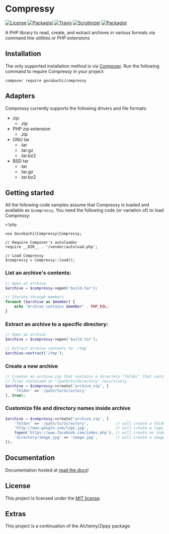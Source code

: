 # Compressy

[![License](https://img.shields.io/packagist/l/gocobachi/compressy.svg?style=flat-square)](https://github.com/gocobachi/compressy/LICENSE)
[![Packagist](https://img.shields.io/packagist/v/gocobachi/compressy.svg?style=flat-square)](https://packagist.org/packages/gocobachi/compressy)
[![Travis](https://img.shields.io/travis/gocobachi/compressy.svg?style=flat-square)](https://travis-ci.org/gocobachi/compressy)
[![Scrutinizer](https://img.shields.io/scrutinizer/g/gocobachi/compressy.svg?style=flat-square)](https://scrutinizer-ci.com/g/gocobachi/compressy/)
[![Packagist](https://img.shields.io/packagist/dt/gocobachi/compressy.svg?style=flat-square)](https://packagist.org/packages/gocobachi/compressy/stats)

A PHP library to read, create, and extract archives in various formats via command line utilities or PHP extensions

## Installation

The only supported installation method is via [Composer](https://getcomposer.org). Run the following command to require Compressy in your project:

```
composer require gocobachi/compressy
```

## Adapters

Compressy currently supports the following drivers and file formats:

- zip
  - .zip
- PHP zip extension
  - .zip
- GNU tar
  - .tar
  - .tar.gz
  - .tar.bz2
- BSD tar
  - .tar
  - .tar.gz
  - .tar.bz2

## Getting started

All the following code samples assume that Compressy is loaded and available as `$compressy`. You need the following code (or variation of) to load Compressy:

```
<?php

use Gocobachi\Compressy\Compressy;

// Require Composer's autoloader
require __DIR__ . '/vendor/autoload.php';

// Load Compressy
$compressy = Compressy::load();
```

### List an archive's contents:

```php
// Open an archive
$archive = $compressy->open('build.tar');

// Iterate through members
foreach ($archive as $member) {
    echo "Archive contains $member" . PHP_EOL;
}
```

### Extract an archive to a specific directory:

```php
// Open an archive
$archive = $compressy->open('build.tar');

// Extract archive contents to `/tmp`
$archive->extract('/tmp');
```

### Create a new archive

```php
// Creates an archive.zip that contains a directory "folder" that contains
// files contained in "/path/to/directory" recursively
$archive = $compressy->create('archive.zip', [
    'folder' => '/path/to/directory'
], true);
```

### Customize file and directory names inside archive

```php
$archive = $compressy->create('archive.zip', [
    'folder' => '/path/to/directory',            // will create a folder at root
    'http://www.google.com/logo.jpg',            // will create a logo.jpg file at root
    fopen('https://www.facebook.com/index.php'), // will create an index.php at root
    'directory/image.jpg' => 'image.jpg',        // will create a image.jpg in 'directory' folder
]);
```

## Documentation

Documentation hosted at [read the docs](https://compressy.dev/)!

## License

This project is licensed under the [MIT license](http://opensource.org/licenses/MIT).

## Extras

This project is a continuation of the Alchemy/Zippy package.
